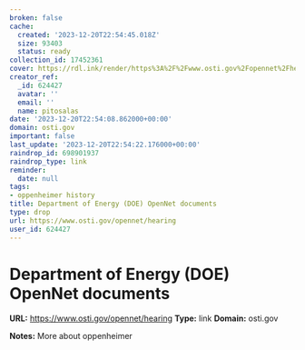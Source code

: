```yaml
---
broken: false
cache:
  created: '2023-12-20T22:54:45.018Z'
  size: 93403
  status: ready
collection_id: 17452361
cover: https://rdl.ink/render/https%3A%2F%2Fwww.osti.gov%2Fopennet%2Fhearing
creator_ref:
  _id: 624427
  avatar: ''
  email: ''
  name: pitosalas
date: '2023-12-20T22:54:08.862000+00:00'
domain: osti.gov
important: false
last_update: '2023-12-20T22:54:22.176000+00:00'
raindrop_id: 698901937
raindrop_type: link
reminder:
  date: null
tags:
- oppenheimer history
title: Department of Energy (DOE) OpenNet documents
type: drop
url: https://www.osti.gov/opennet/hearing
user_id: 624427
---
```


# Department of Energy (DOE) OpenNet documents

**URL:** https://www.osti.gov/opennet/hearing
**Type:** link
**Domain:** osti.gov

**Notes:**
More about oppenheimer
